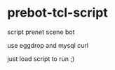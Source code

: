 prebot-tcl-script
===========

script prenet scene bot 

use eggdrop and mysql curl 

just load script to run ;) 
